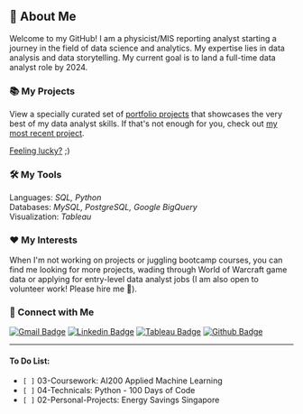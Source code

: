 
<!--
**kuehbiko/kuehbiko** is a ✨ _special_ ✨ repository because its `README.md` (this file) appears on your GitHub profile.

Here are some ideas to get you started:

- 🔭 I’m currently working on ...
- 🌱 I’m currently learning ...
- 👯 I’m looking to collaborate on ...
- 🤔 I’m looking for help with ...
- 💬 Ask me about ...
- 📫 How to reach me: ...
- 😄 Pronouns: ...
- ⚡ Fun fact: ...
-->
## 🙋 About Me
Welcome to my GitHub! I am a physicist/MIS reporting analyst starting a journey in the field of data science and analytics. My expertise lies in data analysis and data storytelling. My current goal is to land a full-time data analyst role by 2024. 

### 📚 My Projects
View a specially curated set of [portfolio projects](https://github.com/kuehbiko/01-Portfolio-Projects) that showcases the very best of my data analyst skills. If that's not enough for you, check out [my most recent project](https://github.com/kuehbiko/02-Personal-Projects/tree/main/Completed). 

[Feeling lucky?](https://github.com/kuehbiko/02-Personal-Projects/tree/main/WIP) ;)

### 🛠️ My Tools
Languages: *SQL, Python* \
Databases: *MySQL, PostgreSQL, Google BigQuery* \
Visualization: *Tableau*

### ❤️ My Interests
When I'm not working on projects or juggling bootcamp courses, you can find me looking for more projects, wading through World of Warcraft game data or applying for entry-level data analyst jobs (I am also open to volunteer work! Please hire me 🙏).

### 👋 Connect with Me
[![Gmail Badge](https://img.shields.io/badge/Gmail-D14836?style=for-the-badge&logo=gmail&logoColor=white&link=elsf1998@gmail.com)](elsf1998@gmail.com) 
[![Linkedin Badge](https://img.shields.io/badge/-LinkedIn-blue?style=for-the-badge&logo=Linkedin&logoColor=white&link=https://www.linkedin.com/in/elizabethlimse)](https://www.linkedin.com/in/elizabethlimse) 
[![Tableau Badge](http://img.shields.io/badge/-Tableau-orange?style=for-the-badge&logo=tableau&logoColor=white&link=https://public.tableau.com/profile/kuebiko/)](https://public.tableau.com/profile/kuebiko/) 
[![Github Badge](http://img.shields.io/badge/-Github-black?style=for-the-badge&logo=github&link=https://github.com/kuehbiko/)](https://github.com/kuehbiko) 
<!--[![Kaggle Badge](https://img.shields.io/badge/-Kaggle-blue?style=for-the-badge&logo=kaggle&logoColor=white&link=https://www.kaggle.com/kuebiko)](https://www.kaggle.com/kuebiko) -->
<!-- maybe can put stackoverflow or blog badges next time. discord? -->

***
#### To Do List:
- `[ ]` 03-Coursework: AI200 Applied Machine Learning
- `[ ]` 04-Technicals: Python - 100 Days of Code
- `[ ]` 02-Personal-Projects: Energy Savings Singapore
